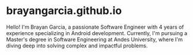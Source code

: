 # brayangarcia.github.io
Hello! I'm Brayan Garcia, a passionate Software Engineer with 4 years of experience specializing in Android development. Currently, I'm pursuing a Master's degree in Software Engineering at Andes University, where I'm diving deep into solving complex and impactful problems.
